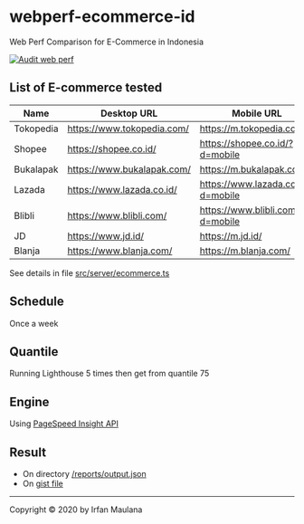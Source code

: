 # webperf-ecommerce-id

Web Perf Comparison for E-Commerce in Indonesia

[![Audit web perf](https://github.com/mazipan/webperf-ecommerce-id/workflows/Audit%20web%20perf/badge.svg?branch=master)](https://github.com/mazipan/webperf-ecommerce-id/actions)

## List of E-commerce tested

| Name      | Desktop URL                | Mobile URL                         |
| --------- | -------------------------- | ---------------------------------- |
| Tokopedia | https://www.tokopedia.com/ | https://m.tokopedia.com/           |
| Shopee    | https://shopee.co.id/      | https://shopee.co.id/?d=mobile     |
| Bukalapak | https://www.bukalapak.com/ | https://m.bukalapak.com/           |
| Lazada    | https://www.lazada.co.id/  | https://www.lazada.co.id/?d=mobile |
| Blibli    | https://www.blibli.com/    | https://www.blibli.com/?d=mobile   |
| JD        | https://www.jd.id/         | https://m.jd.id/                   |
| Blanja    | https://www.blanja.com/    | https://m.blanja.com/              |

See details in file [src/server/ecommerce.ts](https://github.com/mazipan/webperf-ecommerce-id/blob/master/src/cronjob/ecommerce.ts)

## Schedule

Once a week

## Quantile

Running Lighthouse 5 times then get from quantile 75

## Engine

Using [PageSpeed Insight API](https://developers.google.com/speed/docs/insights/v5/get-started)

## Result

- On directory [/reports/output.json](https://github.com/mazipan/webperf-ecommerce-id/blob/master/reports/output.json)
- On [gist file](https://gist.github.com/mazipan/feebc7a0662d2450317b0926c1fbd918)

---

Copyright © 2020 by Irfan Maulana
